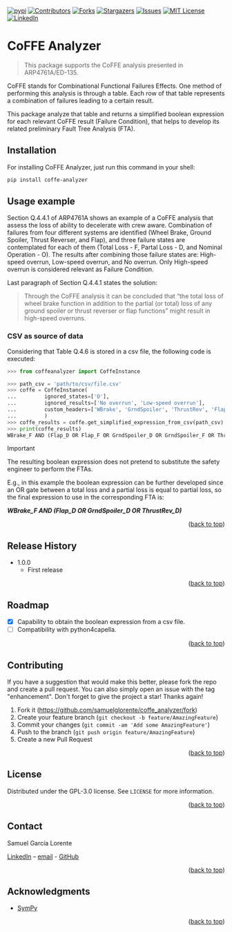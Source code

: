 <a name="readme-top"></a>

[![pypi][pypi-shield]][pypi-url]
[![Contributors][contributors-shield]][contributors-url]
[![Forks][forks-shield]][forks-url]
[![Stargazers][stars-shield]][stars-url]
[![Issues][issues-shield]][issues-url]
[![MIT License][license-shield]][license-url]
[![LinkedIn][linkedin-shield]][linkedin-url]

# CoFFE Analyzer

> This package supports the CoFFE analysis presented in ARP4761A/ED-135.

CoFFE stands for Combinational Functional Failures Effects. One method of performing this analysis is through a table. Each row of that table represents a combination of failures leading to a certain result. 

This package analyze that table and returns a simplified boolean expression for each relevant CoFFE result (Failure Condition), that helps to develop its related preliminary Fault Tree Analysis (FTA).

## Installation

For installing CoFFE Analyzer, just run this command in your shell:

```bash
pip install coffe-analyzer
```

## Usage example

Section Q.4.4.1 of ARP4761A shows an example of a CoFFE analysis that assess the loss of ability to decelerate with crew aware. Combination of failures from four different systems are identified (Wheel Brake, Ground Spoiler, Thrust Reverser, and Flap), and three failure states are contemplated for each of them (Total Loss - F, Partal Loss - D, and Nominal Operation - O). The results after combining those failure states are: High-speed overrun, Low-speed overrun, and No overrun. Only High-speed overrun is considered relevant as Failure Condition.

Last paragraph of Section Q.4.4.1 states the solution:
> Through the CoFFE analysis it can be concluded that “the total loss of wheel brake function in addition to the partial (or total) loss of any ground spoiler or thrust reverser or flap functions” might result in high-speed overruns. 

### CSV as source of data
Considering that Table Q.4.6 is stored in a csv file, the following code is executed:

```py
>>> from coffeanalyzer import CoffeInstance

>>> path_csv = 'path/to/csv/file.csv'
>>> coffe = CoffeInstance(
...         ignored_states=['O'], 
...         ignored_results=['No overrun', 'Low-speed overrun'], 
...         custom_headers=['WBrake', 'GrndSpoiler', 'ThrustRev', 'Flap']
...         )
>>> coffe_results = coffe.get_simplified_expression_from_csv(path_csv)
>>> print(coffe_results)
WBrake_F AND (Flap_D OR Flap_F OR GrndSpoiler_D OR GrndSpoiler_F OR ThrustRev_D OR ThrustRev_F)
```

> [!IMPORTANT]
> The resulting boolean expression does not pretend to substitute the safety engineer to perform the FTAs. 
> 
> E.g., in this example the boolean expression can be further developed since an OR gate between a total loss and a partial loss is equal to partial loss, so the final expression to use in the corresponding FTA is:
> 
> ***WBrake_F AND (Flap_D OR GrndSpoiler_D OR ThrustRev_D)***

<p align="right">(<a href="#readme-top">back to top</a>)</p>

## Release History

* 1.0.0
    * First release

<p align="right">(<a href="#readme-top">back to top</a>)</p>

## Roadmap
- [x] Capability to obtain the boolean expression from a csv file.
- [ ] Compatibility with python4capella.

<p align="right">(<a href="#readme-top">back to top</a>)</p>

## Contributing

If you have a suggestion that would make this better, please fork the repo and create a pull request. You can also simply open an issue with the tag "enhancement". Don't forget to give the project a star! Thanks again!

1. Fork it (<https://github.com/samuelglorente/coffe_analyzer/fork>)
2. Create your feature branch (`git checkout -b feature/AmazingFeature`)
3. Commit your changes (`git commit -am 'Add some AmazingFeature'`)
4. Push to the branch (`git push origin feature/AmazingFeature`)
5. Create a new Pull Request

<p align="right">(<a href="#readme-top">back to top</a>)</p>

## License
Distributed under the GPL-3.0 license. See ``LICENSE`` for more information.

<p align="right">(<a href="#readme-top">back to top</a>)</p>

## Contact

Samuel García Lorente

[LinkedIn](https://www.linkedin.com/in/sglorente/) – [email](sglorente@proton.me) - [GitHub](https://www.github.com/samuelglorente/)

<p align="right">(<a href="#readme-top">back to top</a>)</p>

## Acknowledgments
* [SymPy](https://github.com/sympy/sympy)

<p align="right">(<a href="#readme-top">back to top</a>)</p>

<!-- MARKDOWN LINKS & IMAGES -->
<!-- https://www.markdownguide.org/basic-syntax/#reference-style-links -->
[pypi-shield]: https://img.shields.io/pypi/v/coffe-analyzer.svg?style=for-the-badge
[pypi-url]: https://pypi.python.org/pypi/coffe-analyzer
[contributors-shield]: https://img.shields.io/github/contributors/samuelglorente/coffe_analyzer.svg?style=for-the-badge
[contributors-url]: https://github.com/samuelglorente/coffe_analyzer/graphs/contributors
[forks-shield]: https://img.shields.io/github/forks/samuelglorente/coffe_analyzer.svg?style=for-the-badge
[forks-url]: https://github.com/samuelglorente/coffe_analyzer/network/members
[stars-shield]: https://img.shields.io/github/stars/samuelglorente/coffe_analyzer.svg?style=for-the-badge
[stars-url]: https://github.com/samuelglorente/coffe_analyzer/stargazers
[issues-shield]: https://img.shields.io/github/issues/samuelglorente/coffe_analyzer.svg?style=for-the-badge
[issues-url]: https://github.com/samuelglorente/coffe_analyzer/issues
[license-shield]: https://img.shields.io/github/license/samuelglorente/coffe_analyzer.svg?style=for-the-badge
[license-url]: https://github.com/samuelglorente/coffe_analyzer/blob/master/LICENSE.txt
[linkedin-shield]: https://img.shields.io/badge/-LinkedIn-black.svg?style=for-the-badge&logo=linkedin&colorB=555
[linkedin-url]: https://www.linkedin.com/in/sglorente/
[github-url]: https://www.github.com/samuelglorente/
